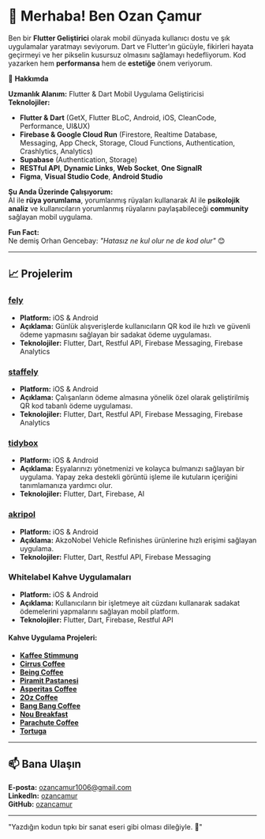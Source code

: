 # 👋 Merhaba! Ben Ozan Çamur

Ben bir **Flutter Geliştirici** olarak mobil dünyada kullanıcı dostu ve şık uygulamalar yaratmayı seviyorum. Dart ve Flutter’ın gücüyle, fikirleri hayata geçirmeyi ve her pikselin kusursuz olmasını sağlamayı hedefliyorum. Kod yazarken hem **performansa** hem de **estetiğe** önem veriyorum.

🌟 **Hakkımda**

**Uzmanlık Alanım:** Flutter & Dart Mobil Uygulama Geliştiricisi  
**Teknolojiler:**  
- **Flutter & Dart** (GetX, Flutter BLoC, Android, iOS, CleanCode, Performance, UI&UX)  
- **Firebase & Google Cloud Run** (Firestore, Realtime Database, Messaging, App Check, Storage, Cloud Functions, Authentication, Crashlytics, Analytics)  
- **Supabase** (Authentication, Storage)  
- **RESTful API**, **Dynamic Links**, **Web Socket**, **One SignalR**  
- **Figma**, **Visual Studio Code**, **Android Studio**  

**Şu Anda Üzerinde Çalışıyorum:**  
AI ile **rüya yorumlama**, yorumlanmış rüyaları kullanarak AI ile **psikolojik analiz** ve kullanıcıların yorumlanmış rüyalarını paylaşabileceği **community** sağlayan mobil uygulama.  

**Fun Fact:**  
Ne demiş Orhan Gencebay: *"Hatasız ne kul olur ne de kod olur"* 😊

---

## 📈 Projelerim

### **[fely](https://apps.apple.com/tr/app/fely/id6443499504)**  
- **Platform:** iOS & Android  
- **Açıklama:** Günlük alışverişlerde kullanıcıların QR kod ile hızlı ve güvenli ödeme yapmasını sağlayan bir sadakat ödeme uygulaması.  
- **Teknolojiler:** Flutter, Dart, Restful API, Firebase Messaging, Firebase Analytics

### **[staffely](https://apps.apple.com/tr/app/staffely/id6450368658)**  
- **Platform:** iOS & Android  
- **Açıklama:** Çalışanların ödeme almasına yönelik özel olarak geliştirilmiş QR kod tabanlı ödeme uygulaması.  
- **Teknolojiler:** Flutter, Dart, Restful API, Firebase Messaging, Firebase Analytics

### **[tidybox](https://apps.apple.com/tr/app/tidyboxapp/id6739962001)**  
- **Platform:** iOS & Android  
- **Açıklama:** Eşyalarınızı yönetmenizi ve kolayca bulmanızı sağlayan bir uygulama. Yapay zeka destekli görüntü işleme ile kutuların içeriğini tanımlamanıza yardımcı olur.  
- **Teknolojiler:** Flutter, Dart, Firebase, AI

### **[akripol](https://apps.apple.com/tr/app/akripol/id1536710189?l=tr)**  
- **Platform:** iOS & Android  
- **Açıklama:** AkzoNobel Vehicle Refinishes ürünlerine hızlı erişimi sağlayan uygulama.  
- **Teknolojiler:** Flutter, Dart, Restful API, Firebase Messaging

### **Whitelabel Kahve Uygulamaları**  
- **Platform:** iOS & Android  
- **Açıklama:** Kullanıcıların bir işletmeye ait cüzdanı kullanarak sadakat ödemelerini yapmalarını sağlayan mobil platform.  
- **Teknolojiler:** Flutter, Dart, Firebase, Restful API

#### Kahve Uygulama Projeleri:
- **[Kaffee Stimmung](https://apps.apple.com/tr/app/kaffee-stimmung/id6689512651)**
- **[Cirrus Coffee](https://apps.apple.com/tr/app/cirrus-coffee/id6739848840)**
- **[Being Coffee](https://apps.apple.com/tr/app/being-coffee/id6739848848)**
- **[Piramit Pastanesi](https://apps.apple.com/tr/app/piramit-pastanesi/id6739848860)**
- **[Asperitas Coffee](https://apps.apple.com/tr/app/asperitas-coffee/id6739963223)**
- **[2Oz Coffee](https://apps.apple.com/tr/app/2oz-coffee/id6695745335)**
- **[Bang Bang Coffee](https://apps.apple.com/tr/app/bang-bang-coffee/id6695745580)**
- **[Nou Breakfast](https://apps.apple.com/tr/app/nou-breakfast/id6695745186)**
- **[Parachute Coffee](https://apps.apple.com/tr/app/parachute-coffee/id6737855691)**
- **[Tortuga](https://apps.apple.com/tr/app/tortuga/id6720740715)**

---

## 📫 Bana Ulaşın

**E-posta:** [ozancamur1006@gmail.com](mailto:ozancamur1006@gmail.com)  
**LinkedIn:** [ozancamur](https://www.linkedin.com/in/ozancamur/)  
**GitHub:** [ozancamur](https://github.com/ozancamur)

---

"Yazdığın kodun tıpkı bir sanat eseri gibi olması dileğiyle. 🎨"  
